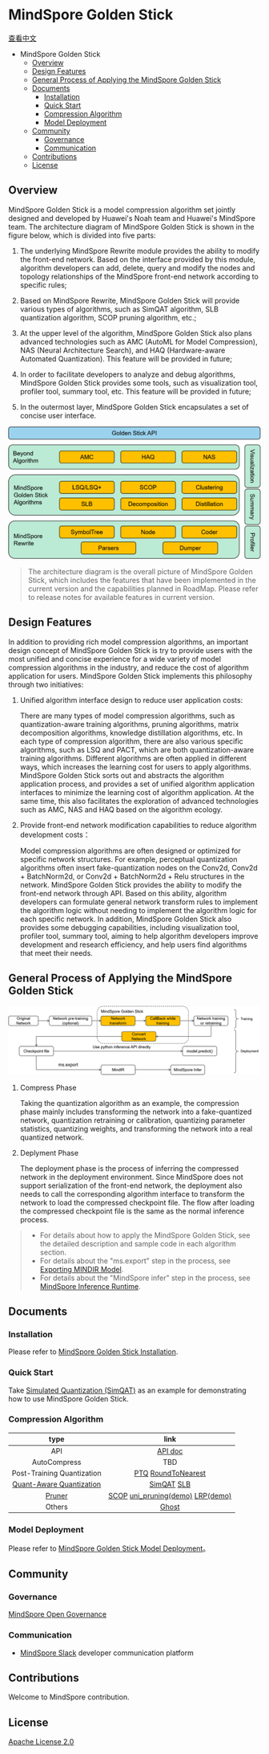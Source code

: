 # MindSpore Golden Stick

[查看中文](./README_CN.md)

<!-- TOC -->

- MindSpore Golden Stick
    - [Overview](#overview)
    - [Design Features](#design-features)
    - [General Process of Applying the MindSpore Golden Stick](#general-process-of-applying-the-mindspore-golden-stick)
    - [Documents](#documents)
        - [Installation](#installation)
        - [Quick Start](#quick-start)
        - [Compression Algorithm](#compression-algorithm)
        - [Model Deployment](#model-deployment)
    - [Community](#community)
        - [Governance](#governance)
        - [Communication](#communication)
    - [Contributions](#contributions)
    - [License](#license)

<!-- /TOC -->

## Overview

MindSpore Golden Stick is a model compression algorithm set jointly designed and developed by Huawei's Noah team and Huawei's MindSpore team. The architecture diagram of MindSpore Golden Stick is shown in the figure below, which is divided into five parts:

1. The underlying MindSpore Rewrite module provides the ability to modify the front-end network. Based on the interface provided by this module, algorithm developers can add, delete, query and modify the nodes and topology relationships of the MindSpore front-end network according to specific rules;

2. Based on MindSpore Rewrite, MindSpore Golden Stick will provide various types of algorithms, such as SimQAT algorithm, SLB quantization algorithm, SCOP pruning algorithm, etc.;

3. At the upper level of the algorithm, MindSpore Golden Stick also plans advanced technologies such as AMC (AutoML for Model Compression), NAS (Neural Architecture Search), and HAQ (Hardware-aware Automated Quantization). This feature will be provided in future;

4. In order to facilitate developers to analyze and debug algorithms, MindSpore Golden Stick provides some tools, such as visualization tool, profiler tool, summary tool, etc. This feature will be provided in future;

5. In the outermost layer, MindSpore Golden Stick encapsulates a set of concise user interface.

![MindSpore_GS_Architecture](docs/images/en/golden-stick-arch.png)

> The architecture diagram is the overall picture of MindSpore Golden Stick, which includes the features that have been implemented in the current version and the capabilities planned in RoadMap. Please refer to release notes for available features in current version.

## Design Features

In addition to providing rich model compression algorithms, an important design concept of MindSpore Golden Stick is try to provide users with the most unified and concise experience for a wide variety of model compression algorithms in the industry, and reduce the cost of algorithm application for users. MindSpore Golden Stick implements this philosophy through two initiatives:

1. Unified algorithm interface design to reduce user application costs:

   There are many types of model compression algorithms, such as quantization-aware training algorithms, pruning algorithms, matrix decomposition algorithms, knowledge distillation algorithms, etc. In each type of compression algorithm, there are also various specific algorithms, such as LSQ and PACT, which are both quantization-aware training algorithms. Different algorithms are often applied in different ways, which increases the learning cost for users to apply algorithms. MindSpore Golden Stick sorts out and abstracts the algorithm application process, and provides a set of unified algorithm application interfaces to minimize the learning cost of algorithm application. At the same time, this also facilitates the exploration of advanced technologies such as AMC, NAS and HAQ based on the algorithm ecology.

2. Provide front-end network modification capabilities to reduce algorithm development costs：

   Model compression algorithms are often designed or optimized for specific network structures. For example, perceptual quantization algorithms often insert fake-quantization nodes on the Conv2d, Conv2d + BatchNorm2d, or Conv2d + BatchNorm2d + Relu structures in the network. MindSpore Golden Stick provides the ability to modify the front-end network through API. Based on this ability, algorithm developers can formulate general network transform rules to implement the algorithm logic without needing to implement the algorithm logic for each specific network. In addition, MindSpore Golden Stick also provides some debugging capabilities, including visualization tool, profiler tool, summary tool, aiming to help algorithm developers improve development and research efficiency, and help users find algorithms that meet their needs.

## General Process of Applying the MindSpore Golden Stick

![workflow](docs/images/en/workflow.png)

1. Compress Phase

    Taking the quantization algorithm as an example, the compression phase mainly includes transforming the network into a fake-quantized network, quantization retraining or calibration, quantizing parameter statistics, quantizing weights, and transforming the network into a real quantized network.

2. Deplyment Phase

    The deployment phase is the process of inferring the compressed network in the deployment environment. Since MindSpore does not support serialization of the front-end network, the deployment also needs to call the corresponding algorithm interface to transform the network to load the compressed checkpoint file. The flow after loading the compressed checkpoint file is the same as the normal inference process.

> - For details about how to apply the MindSpore Golden Stick, see the detailed description and sample code in each algorithm section.
> - For details about the "ms.export" step in the process, see [Exporting MINDIR Model](https://www.mindspore.cn/tutorials/en/master/beginner/save_load.html#saving-and-loading-mindir).
> - For details about the "MindSpore infer" step in the process, see [MindSpore Inference Runtime](https://mindspore.cn/docs/en/master/model_infer/ms_infer/overview.html).

## Documents

### Installation

Please refer to [MindSpore Golden Stick Installation](docs/docs/docs_en/install.md).

### Quick Start

Take [Simulated Quantization (SimQAT)](https://gitee.com/mindspore/docs/blob/master/docs/golden_stick/docs/source_zh_cn/quantization/simqat.md) as an example for demonstrating how to use MindSpore Golden Stick.

### Compression Algorithm

| type |                             link                                  |
| :---------------------: | :-----------------------------------------------------------------: |
| API         | [API doc](https://www.mindspore.cn/golden_stick/docs/en/master) |
| AutoCompress   | TBD |
| Post-Training Quantization   | [PTQ](mindspore_gs/ptq/ptq/README_EN.md) [RoundToNearest](mindspore_gs/ptq/round_to_nearest/README_EN.md) |
| [Quant-Aware Quantization](mindspore_gs/quantization/README_EN.md) | [SimQAT](mindspore_gs/quantization/simulated_quantization/README_EN.md) [SLB](mindspore_gs/quantization/slb/README_EN.md) |
| [Pruner](mindspore_gs/pruner/README_EN.md) | [SCOP](mindspore_gs/pruner/scop/README_EN.md) [uni_pruning(demo)](mindspore_gs/pruner/uni_pruning/README.md) [LRP(demo)](mindspore_gs/pruner/heads/lrp/README.md)  |
| Others | [Ghost](mindspore_gs/ghost/README_EN.md)  |

### Model Deployment

Please refer to [MindSpore Golden Stick Model Deployment](docs/docs/docs_en/deployment/overview.md)。

## Community

### Governance

[MindSpore Open Governance](https://gitee.com/mindspore/community/blob/master/governance.md)

### Communication

- [MindSpore Slack](https://join.slack.com/t/mindspore/shared_invite/zt-dgk65rli-3ex4xvS4wHX7UDmsQmfu8w) developer communication platform

## Contributions

Welcome to MindSpore contribution.

## License

[Apache License 2.0](https://gitee.com/mindspore/golden-stick/blob/master/LICENSE)
